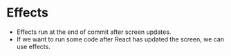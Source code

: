 # Effects

- Effects run at the end of commit after screen updates.
- If we want to run some code after React has updated the screen, we can use effects.
